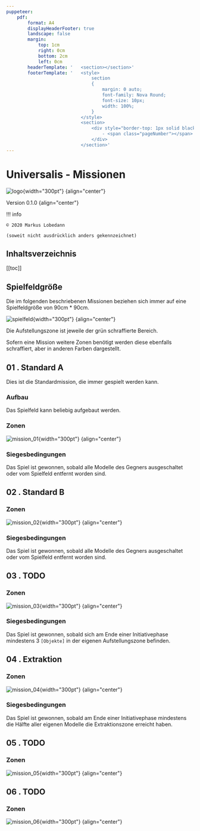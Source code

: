 ```yaml
---
puppeteer:
    pdf:
        format: A4
        displayHeaderFooter: true
        landscape: false
        margin:
            top: 1cm
            right: 0cm
            bottom: 2cm
            left: 0cm
        headerTemplate: '   <section></section>'
        footerTemplate: '   <style>
                                section
                                {
                                    margin: 0 auto;
                                    font-family: Nova Round;
                                    font-size: 10px;
                                    width: 100%;
                                }
                            </style>
                            <section>
                                <div style="border-top: 1px solid black; text-align: center; padding-top: 0.3cm">
                                    - <span class="pageNumber"></span> -
                                </div>
                            </section>'
---
```


# Universalis - Missionen

![logo](../Grafiken/logo.svg){width="300pt"} {align="center"}

Version 0.1.0 {align="center"}

!!! info

    © 2020 Markus Lobedann
    
    (soweit nicht ausdrücklich anders gekennzeichnet)

## Inhaltsverzeichnis

[[toc]]

## Spielfeldgröße

Die im folgenden beschriebenen Missionen beziehen sich immer auf eine Spielfeldgröße von 90cm * 90cm.

![spielfeld](Grafiken/Abbildungen/spielfeld.svg){width="300pt"} {align="center"}

Die Aufstellungszone ist jeweile der grün schraffierte Bereich.

Sofern eine Mission weitere Zonen benötigt werden diese ebenfalls schraffiert, aber in anderen Farben dargestellt.

## 01 . Standard A

Dies ist die Standardmission, die immer gespielt werden kann.

### Aufbau

Das Spielfeld kann beliebig aufgebaut werden.

### Zonen

![mission_01](Grafiken/Missionen/01.svg){width="300pt"} {align="center"}

### Siegesbedingungen

Das Spiel ist gewonnen, sobald alle Modelle des Gegners ausgeschaltet oder vom Spielfeld entfernt worden sind.

## 02 . Standard B

### Zonen

![mission_02](Grafiken/Missionen/02.svg){width="300pt"} {align="center"}

### Siegesbedingungen

Das Spiel ist gewonnen, sobald alle Modelle des Gegners ausgeschaltet oder vom Spielfeld entfernt worden sind.

## 03 . TODO

### Zonen

![mission_03](Grafiken/Missionen/03.svg){width="300pt"} {align="center"}

### Siegesbedingungen

Das Spiel ist gewonnen, sobald sich am Ende einer Initiativephase mindestens 3 `[Objekte]` in der eigenen Aufstellungszone befinden.
## 04 . Extraktion

### Zonen

![mission_04](Grafiken/Missionen/04.svg){width="300pt"} {align="center"}

### Siegesbedingungen

Das Spiel ist gewonnen, sobald am Ende einer Initiativephase mindestens die Hälfte aller eigenen Modelle die Extraktionszone erreicht haben.
## 05 . TODO

### Zonen

![mission_05](Grafiken/Missionen/05.svg){width="300pt"} {align="center"}

## 06 . TODO

### Zonen

![mission_06](Grafiken/Missionen/06.svg){width="300pt"} {align="center"}